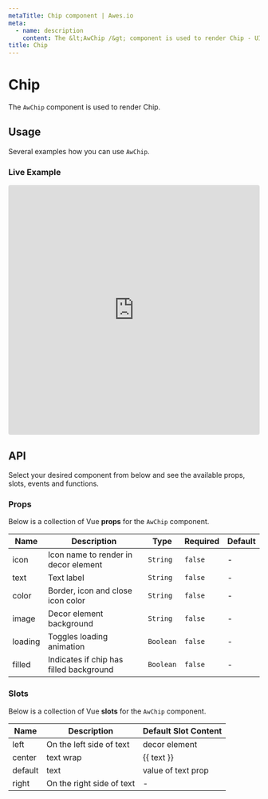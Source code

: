 ```yaml
---
metaTitle: Chip сomponent | Awes.io
meta:
  - name: description
    content: The &lt;AwChip /&gt; component is used to render Chip - UI Vue component for Awes.io.
title: Chip
---
```

# Chip

The `AwChip` component is used to render Chip.


## Usage
Several examples how you can use `AwChip`.


### Live Example
<iframe
     src='https://codesandbox.io/embed/github/awes-io/client/tree/master/examples/basic-ui?autoresize=1&fontsize=14&hidenavigation=1&initialpath=%2Faw-chip&module=%2Fpages%2Faw-chip.vue&theme=dark&view=editor'
     style='width:100%; height:500px; border:0; border-radius: 4px; overflow:hidden;'
     title='basic-ui'
     allow='geolocation; microphone; camera; midi; vr; accelerometer; gyroscope; payment; ambient-light-sensor; encrypted-media; usb'
     sandbox='allow-modals allow-forms allow-popups allow-scripts allow-same-origin'
   ></iframe>

## API
Select your desired component from below and see the available props, slots, events and functions.

### Props
Below is a collection of Vue **props** for the `AwChip` component.
<!-- @vuese:AwChip:props:start -->
|Name|Description|Type|Required|Default|
|---|---|---|---|---|
|icon|Icon name to render in decor element|`String`|`false`|-|
|text|Text label|`String`|`false`|-|
|color|Border, icon and close icon color|`String`|`false`|-|
|image|Decor element background|`String`|`false`|-|
|loading|Toggles loading animation|`Boolean`|`false`|-|
|filled|Indicates if chip has filled background|`Boolean`|`false`|-|

<!-- @vuese:AwChip:props:end -->

### Slots
Below is a collection of Vue **slots** for the `AwChip` component.
<!-- @vuese:AwChip:slots:start -->
|Name|Description|Default Slot Content|
|---|---|---|
|left|On the left side of text|decor element|
|center|text wrap|<span class="aw-chip__text">{{ text }}</span>|
|default|text|value of text prop|
|right|On the right side of text|-|

<!-- @vuese:AwChip:slots:end -->